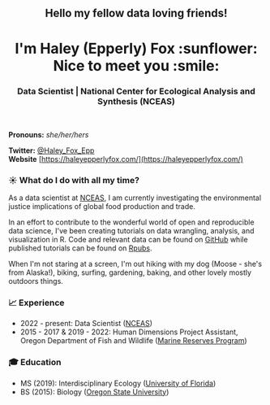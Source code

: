 <h2 align="center">Hello my fellow data loving friends!</h2>

<h1 align="center">I'm Haley (Epperly) Fox :sunflower: Nice to meet you :smile:</h1>

<h3 align="center">Data Scientist | National Center for Ecological Analysis and Synthesis (NCEAS)</h3>

<br>

**Pronouns:** *she/her/hers* 

**Twitter:** [@Haley_Fox_Epp](https://twitter.com/haley_fox_epp)  
**Website** [https://haleyepperlyfox.com/](https://haleyepperlyfox.com/)

### :sunny: What do I do with all my time?

As a data scientist at [NCEAS](https://www.nceas.ucsb.edu/), I am currently investigating the environmental justice implications of global food production and trade. 

In an effort to contribute to the wonderful world of open and reproducible data science, I've been creating tutorials on data wrangling, analysis, and visualization in R. Code and relevant data can be found on [GitHub](https://github.com/haleyepperlyfox) while published tutorials can be found on [Rpubs](https://rpubs.com/haleyepperlyfox).

When I'm not staring at a screen, I'm out hiking with my dog (Moose - she's from Alaska!), biking, surfing, gardening, baking, and other lovely mostly outdoors things.

### :chart_with_upwards_trend: Experience

- 2022 - present: Data Scientist ([NCEAS](https://www.nceas.ucsb.edu/))
- 2015 - 2017 & 2019 - 2022: Human Dimensions Project Assistant, Oregon Department of Fish and Wildlife ([Marine Reserves Program](https://oregonmarinereserves.com/))

### :mortar_board: Education

- MS (2019): Interdisciplinary Ecology ([University of Florida](https://snre.ifas.ufl.edu/))
- BS (2015): Biology ([Oregon State University](https://ib.oregonstate.edu/))
